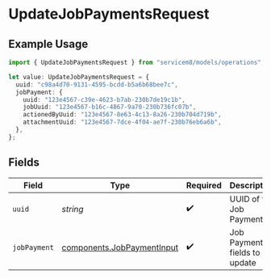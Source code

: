 # UpdateJobPaymentsRequest

## Example Usage

```typescript
import { UpdateJobPaymentsRequest } from "servicem8/models/operations";

let value: UpdateJobPaymentsRequest = {
  uuid: "c98a4d70-9131-4595-bcdd-b5a6b68bee7c",
  jobPayment: {
    uuid: "123e4567-c39e-4623-b7ab-230b7de19c1b",
    jobUuid: "123e4567-b16c-4867-9a70-230b736fc07b",
    actionedByUuid: "123e4567-8e63-4c13-8a26-230b704d719b",
    attachmentUuid: "123e4567-7dce-4f04-ae7f-230b76eb6a6b",
  },
};
```

## Fields

| Field                                                                    | Type                                                                     | Required                                                                 | Description                                                              |
| ------------------------------------------------------------------------ | ------------------------------------------------------------------------ | ------------------------------------------------------------------------ | ------------------------------------------------------------------------ |
| `uuid`                                                                   | *string*                                                                 | :heavy_check_mark:                                                       | UUID of the Job Payment                                                  |
| `jobPayment`                                                             | [components.JobPaymentInput](../../models/components/jobpaymentinput.md) | :heavy_check_mark:                                                       | Job Payment fields to update                                             |